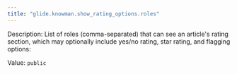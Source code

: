 ```yaml
---
title: "glide.knowman.show_rating_options.roles"
---
```


Description: List of roles (comma-separated) that can see an article's rating section, which may optionally include yes/no rating, star rating, and flagging options:

Value: `public`